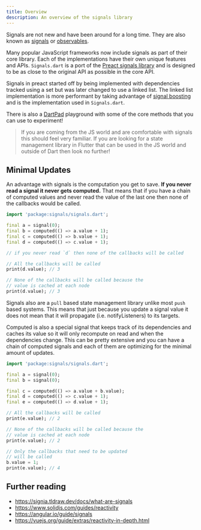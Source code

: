 ```yaml
---
title: Overview
description: An overview of the signals library
---
```


Signals are not new and have been around for a long time. They are also known as [signals](https://en.wikipedia.org/wiki/Signals_and_slots) or [observables](https://en.wikipedia.org/wiki/Observable_pattern).

Many popular JavaScript frameworks now include signals as part of their core library. Each of the implementations have their own unique features and APIs. `Signals.dart` is a port of the [Preact signals library](https://preactjs.com/blog/introducing-signals/) and is designed to be as close to the original API as possible in the core API.

Signals in preact started off by being implemented with dependencies tracked using a set but was later changed to use a linked list. The linked list implementation is more performant by taking advantage of [signal boosting](https://preactjs.com/blog/signal-boosting/) and is the implementation used in `Signals.dart`.

There is also a [DartPad](https://dartpad.dev/?id=d5f16f6be22e716d90419e41d10f281a) playground with some of the core methods that you can use to experiment!

> If you are coming from the JS world and are comfortable with signals this should feel very familiar. If you are looking for a state management library in Flutter that can be used in the JS world and outside of Dart then look no further!

## Minimal Updates

An advantage with signals is the computation you get to save. **If you never read a signal it never gets computed.** That means that if you have a chain of computed values and never read the value of the last one then none of the callbacks would be called.

```dart
import 'package:signals/signals.dart';

final a = signal(0);
final b = computed(() => a.value + 1);
final c = computed(() => b.value + 1);
final d = computed(() => c.value + 1);

// if you never read `d` then none of the callbacks will be called

// All the callbacks will be called
print(d.value); // 3

// None of the callbacks will be called because the 
// value is cached at each node
print(d.value); // 3
```

Signals also are a `pull` based state management library unlike most `push` based systems. This means that just because you update a signal value it does not mean that it will propagate (i.e. notifyListeners) to its targets.

Computed is also a special signal that keeps track of its dependencies and caches its value so it will only recompute on read and when the dependencies change. This can be pretty extensive and you can have a chain of computed signals and each of them are optimizing for the minimal amount of updates.

```dart
import 'package:signals/signals.dart';

final a = signal(0);
final b = signal(0);

final c = computed(() => a.value + b.value);
final d = computed(() => c.value + 1);
final e = computed(() => d.value + 1);

// All the callbacks will be called
print(e.value); // 2

// None of the callbacks will be called because the
// value is cached at each node
print(e.value); // 2

// Only the callbacks that need to be updated
// will be called
b.value = 1;
print(e.value); // 4
```

## Further reading

- https://signia.tldraw.dev/docs/what-are-signals
- https://www.solidjs.com/guides/reactivity
- https://angular.io/guide/signals
- https://vuejs.org/guide/extras/reactivity-in-depth.html

